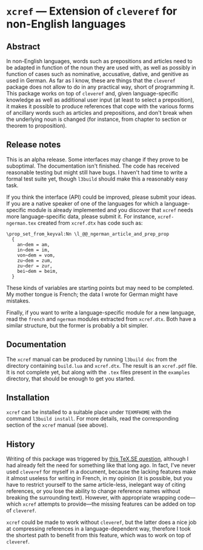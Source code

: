 # `xcref` — Extension of `cleveref` for non-English languages

## Abstract

In non-English languages, words such as prepositions and articles need to be
adapted in function of the noun they are used with, as well as possibly in
function of cases such as nominative, accusative, dative, and genitive as used
in German. As far as I know, these are things that the `cleveref` package does
not allow to do in any practical way, short of programming it. This package
works on top of `cleveref` and, given language-specific knowledge as well as
additional user input (at least to select a preposition), it makes it possible
to produce references that cope with the various forms of ancillary words such
as articles and prepositions, and don't break when the underlying noun is
changed (for instance, from chapter to section or theorem to proposition).

## Release notes

This is an alpha release. Some interfaces may change if they prove to be
suboptimal. The documentation isn't finished. The code has received reasonable
testing but might still have bugs. I haven't had time to write a formal test
suite yet, though `l3build` should make this a reasonably easy task.

If you think the interface (API) could be improved, please submit your ideas.
If you are a native speaker of one of the languages for which a
language-specific module is already implemented and you discover that `xcref`
needs more language-specific data, please submit it. For instance,
`xcref-ngerman.tex` created from `xcref.dtx` has code such as:

```
\prop_set_from_keyval:Nn \l_@@_ngerman_article_and_prep_prop
  {
    an~dem = am,
    in~dem = im,
    von~dem = vom,
    zu~dem = zum,
    zu~der = zur,
    bei~dem = beim,
  }
```

These kinds of variables are starting points but may need to be completed. My
mother tongue is French; the data I wrote for German might have mistakes.

Finally, if you want to write a language-specific module for a new language,
read the `french` and `ngerman` modules extracted from `xcref.dtx`. Both have
a similar structure, but the former is probably a bit simpler.

## Documentation

The `xcref` manual can be produced by running `l3build doc` from the directory
containing `build.lua` and `xcref.dtx`. The result is an `xcref.pdf` file. It
is not complete yet, but along with the `.tex` files present in the `examples`
directory, that should be enough to get you started.

## Installation

`xcref` can be installed to a suitable place under `TEXMFHOME` with the
command `l3build install`. For more details, read the corresponding section of
the `xcref` manual (see above).

## History

Writing of this package was triggered by [this TeX.SE question][question],
although I had already felt the need for something like that long ago. In
fact, I've never used `cleveref` for myself in a document, because the lacking
features make it almost useless for writing in French, in my opinion (it is
possible, but you have to restrict yourself to the same article-less,
inelegant way of citing references, or you lose the ability to change
reference names without breaking the surrounding text). However, with
appropriate wrapping code—which `xcref` attempts to provide—the missing
features can be added on top of `cleveref`.

`xcref` could be made to work without `cleveref`, but the latter does a nice
job at compressing references in a language-dependent way, therefore I took
the shortest path to benefit from this feature, which was to work on top of
`cleveref`.

  [question]: https://tex.stackexchange.com/q/505792/73317
